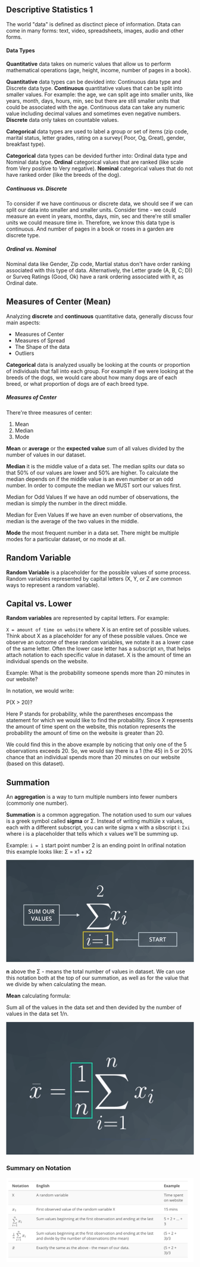 ## Descriptive Statistics 1

The world "data" is defined as disctinct piece of information. Dtata can come in many forms: text, video, spreadsheets, images, audio and other forms. 

#### Data Types

**Quantitative** data takes on numeric values that allow us to perform mathematical operations (age, height, income, number of pages in a book).

**Quantitative** data types can be devided into: Continuous data type and Discrete data type.
**Continuous** quantitative values that can be split into smaller values. For example: the age, we can split age into smaller units, like years, month, days, hours, min, sec but there are still smaller units that could be associated with the age. Continuous data can take any numeric value including decimal values and sometimes even negative numbers.
**Discrete** data only takes on countable values.

**Categorical** data types are used to label a group or set of items (zip code, marital status, letter grades, rating on a survey( Poor, Og, Great), gender, breakfast type).

**Categorical** data types can be devided further into: Ordinal data type and Nominal data type.
**Ordinal** categorical values that are ranked (like scale from Very positive to Very negative).
**Nominal** categorical values that do not have ranked order (like the breeds of the dog).

##### Continuous vs. Discrete

To consider if we have continuous or discrete data, we should see if we can split our data into smaller and smaller units. Consider time - we could measure an event in years, months, days, min, sec and there're still smaller units we could measure time in. Therefore, we know this data type is continuous. And number of pages in a book or roses in a garden are discrete type.

##### Ordinal vs. Nominal

Nominal data like Gender, Zip code, Martial status don't have order ranking associated with this type of data. 
Alternatively, the Letter grade (A, B, C; D)) or Surveq Ratings (Good, Ok) have a rank ordering associated with it, as Ordinal date.



## Measures of Center (Mean)

Analyzing **discrete** and **continuous** quantitative data, generally discuss four main aspects:
- Measures of Center
- Measures of Spread
- The Shape of the data
- Outliers

**Categorical** data is analyzed usually be looking at the counts or proportion of individuals that fall into each group. For example if we were looking at the breeds of the dogs, we would care about how many dogs are of each breed, or what proportion of dogs are of each breed type.

##### Measures of Center

There're three measures of center:
1. Mean
2. Median
3. Mode

**Mean** or **average** or the **expected value** sum of all values divided by the number of values in our dataset.

**Median** it is the middle value of a data set. The median splits our data so that 50% of our values are lower and 50% are higher. To calculate the median depends on if the middle value is an even number or an odd number. In order to compute the median we MUST sort our values first.

Median for Odd Values
If we have an odd number of observations, the median is simply the number in the direct middle.

Median for Even Values
If we have an even number of observations, the median is the average of the two values in the middle.

**Mode** the most frequent number in a data set. There might be multiple modes for a particular dataset, or no mode at all.

## Random Variable

**Random Variable** is a placeholder for the possible values of some process. Random variables represented by capital letters (X, Y, or Z are common ways to represent a random variable).

## Capital vs. Lower

**Random variables** are represented by capital letters.
For example:

`X = amount of time on website` where X is an entire set of possible values. Think about X as a placeholder for any of these possible values. Once we observe an outcome of these random variables, we notate it as a lower case of the same letter. Often the lower case letter has a subscript xn, that helps attach notation to each specific value in dataset. X is the amount of time an individual spends on the website.

Example:
What is the probability someone spends more than 20 minutes in our website?

In notation, we would write:

P(X > 20)?

Here P stands for probability, while the parentheses encompass the statement for which we would like to find the probability. Since X represents the amount of time spent on the website, this notation represents the probability the amount of time on the website is greater than 20.

We could find this in the above example by noticing that only one of the 5 observations exceeds 20. So, we would say there is a 1 (the 45) in 5 or 20% chance that an individual spends more than 20 minutes on our website (based on this dataset).

## Summation 

An **aggregation** is a way to turn multiple numbers into fewer numbers (commonly one number).

**Summation** is a common aggregation. The notation used to sum our values is a greek symbol called **sigma**
 or Σ. Instead of writing multiüle x values, each with a different subscript, you can write sigma x with a sibscript i: `Σxi` where i is a placeholder that tells which x values we'll be summing up.

Example:
`i = 1`  start point
number 2 is an ending point
In orifinal notation this example looks like: Σ = x1 + x2

![formula sum with notation](sum.png)

**n** above the Σ - means the total number of values in dataset. We can use this notation both at the top of our summation, as well as for the value that we divide by when calculating the mean.

**Mean** calculating formula:

Sum all of the values in the data set and then devided by the number of values in the data set 1/n.

![Mean calculating formula](mean.png)

### Summary on Notation
![Notation recap](notation_sum.png)

